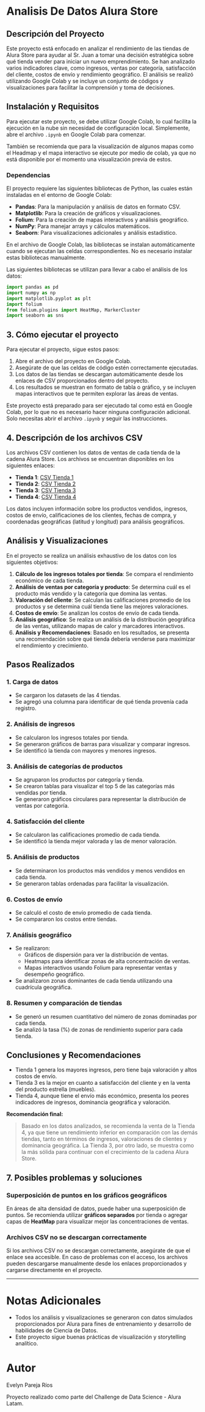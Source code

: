 # Analisis De Datos Alura Store

## **Descripción del Proyecto**

Este proyecto está enfocado en analizar el rendimiento de las tiendas de Alura Store para ayudar al Sr. Juan a tomar una decisión estratégica sobre qué tienda vender para iniciar un nuevo emprendimiento. Se han analizado varios indicadores clave, como ingresos, ventas por categoría, satisfacción del cliente, costos de envío y rendimiento geográfico. El análisis se realizó utilizando Google Colab y se incluye un conjunto de códigos y visualizaciones para facilitar la comprensión y toma de decisiones.


## **Instalación y Requisitos**

Para ejecutar este proyecto, se debe utilizar Google Colab, lo cual facilita la ejecución en la nube sin necesidad de configuración local. Simplemente, abre el archivo `.ipynb` en Google Colab para comenzar.

También se recomienda que para la visualización de algunos mapas como el Headmap y el mapa interactivo se ejecute por medio de colab, ya que no está disponible por el momento una visualización previa de estos.

### **Dependencias**

El proyecto requiere las siguientes bibliotecas de Python, las cuales están instaladas en el entorno de Google Colab:

- **Pandas**: Para la manipulación y análisis de datos en formato CSV.
- **Matplotlib**: Para la creación de gráficos y visualizaciones.
- **Folium**: Para la creación de mapas interactivos y análisis geográfico.
- **NumPy**: Para manejar arrays y cálculos matemáticos.
- **Seaborn**: Para visualizaciones adicionales y análisis estadístico.

En el archivo de Google Colab, las bibliotecas se instalan automáticamente cuando se ejecutan las celdas correspondientes. No es necesario instalar estas bibliotecas manualmente.

Las siguientes bibliotecas se utilizan para llevar a cabo el análisis de los datos:

```python
import pandas as pd
import numpy as np
import matplotlib.pyplot as plt
import folium
from folium.plugins import HeatMap, MarkerCluster
import seaborn as sns
```

## **3. Cómo ejecutar el proyecto**

Para ejecutar el proyecto, sigue estos pasos:

1. Abre el archivo del proyecto en Google Colab.
2. Asegúrate de que las celdas de código estén correctamente ejecutadas.
3. Los datos de las tiendas se descargan automáticamente desde los enlaces de CSV proporcionados dentro del proyecto.
4. Los resultados se muestran en formato de tabla o gráfico, y se incluyen mapas interactivos que te permiten explorar las áreas de ventas.

Este proyecto está preparado para ser ejecutado tal como está en Google Colab, por lo que no es necesario hacer ninguna configuración adicional. Solo necesitas abrir el archivo `.ipynb` y seguir las instrucciones.

## **4. Descripción de los archivos CSV**

Los archivos CSV contienen los datos de ventas de cada tienda de la cadena Alura Store. Los archivos se encuentran disponibles en los siguientes enlaces:

- **Tienda 1**: [CSV Tienda 1](https://raw.githubusercontent.com/alura-es-cursos/challenge1-data-science-latam/refs/heads/main/base-de-datos-challenge1-latam/tienda_1%20.csv)
- **Tienda 2**: [CSV Tienda 2](https://raw.githubusercontent.com/alura-es-cursos/challenge1-data-science-latam/refs/heads/main/base-de-datos-challenge1-latam/tienda_2.csv)
- **Tienda 3**: [CSV Tienda 3](https://raw.githubusercontent.com/alura-es-cursos/challenge1-data-science-latam/refs/heads/main/base-de-datos-challenge1-latam/tienda_3.csv)
- **Tienda 4**: [CSV Tienda 4](https://raw.githubusercontent.com/alura-es-cursos/challenge1-data-science-latam/refs/heads/main/base-de-datos-challenge1-latam/tienda_4.csv)

Los datos incluyen información sobre los productos vendidos, ingresos, costos de envío, calificaciones de los clientes, fechas de compra, y coordenadas geográficas (latitud y longitud) para análisis geográficos.


## **Análisis y Visualizaciones**

En el proyecto se realiza un análisis exhaustivo de los datos con los siguientes objetivos:

1. **Cálculo de los ingresos totales por tienda**: Se compara el rendimiento económico de cada tienda.
2. **Análisis de ventas por categoría y producto**: Se determina cuál es el producto más vendido y la categoría que domina las ventas.
3. **Valoración del cliente**: Se calculan las calificaciones promedio de los productos y se determina cuál tienda tiene las mejores valoraciones.
4. **Costos de envío**: Se analizan los costos de envío de cada tienda.
5. **Análisis geográfico**: Se realiza un análisis de la distribución geográfica de las ventas, utilizando mapas de calor y marcadores interactivos.
6. **Análisis y Recomendaciones**: Basado en los resultados, se presenta una recomendación sobre qué tienda debería venderse para maximizar el rendimiento y crecimiento.


## **Pasos Realizados**

### 1. **Carga de datos**
- Se cargaron los datasets de las 4 tiendas.
- Se agregó una columna para identificar de qué tienda provenía cada registro.

### 2. **Análisis de ingresos**
- Se calcularon los ingresos totales por tienda.
- Se generaron gráficos de barras para visualizar y comparar ingresos.
- Se identificó la tienda con mayores y menores ingresos.

### 3. **Análisis de categorías de productos**
- Se agruparon los productos por categoría y tienda.
- Se crearon tablas para visualizar el top 5 de las categorías más vendidas por tienda.
- Se generaron gráficos circulares para representar la distribución de ventas por categoría.

### 4. **Satisfacción del cliente**
- Se calcularon las calificaciones promedio de cada tienda.
- Se identificó la tienda mejor valorada y las de menor valoración.

### 5. **Análisis de productos**
- Se determinaron los productos más vendidos y menos vendidos en cada tienda.
- Se generaron tablas ordenadas para facilitar la visualización.

### 6. **Costos de envío**
- Se calculó el costo de envío promedio de cada tienda.
- Se compararon los costos entre tiendas.

### 7. **Análisis geográfico**
- Se realizaron:
  - Gráficos de dispersión para ver la distribución de ventas.
  - Heatmaps para identificar zonas de alta concentración de ventas.
  - Mapas interactivos usando Folium para representar ventas y desempeño geográfico.
- Se analizaron zonas dominantes de cada tienda utilizando una cuadrícula geográfica.

### 8. **Resumen y comparación de tiendas**
- Se generó un resumen cuantitativo del número de zonas dominadas por cada tienda.
- Se analizó la tasa (%) de zonas de rendimiento superior para cada tienda.

## **Conclusiones y Recomendaciones**

- Tienda 1 genera los mayores ingresos, pero tiene baja valoración y altos costos de envío.
- Tienda 3 es la mejor en cuanto a satisfacción del cliente y en la venta del producto estrella (muebles).
- Tienda 4, aunque tiene el envío más económico, presenta los peores indicadores de ingresos, dominancia geográfica y valoración.

**Recomendación final:**  
> Basado en los datos analizados, se recomienda la venta de la Tienda 4, ya que tiene un rendimiento inferior en comparación con las demás tiendas, tanto en términos de ingresos, valoraciones de clientes y dominancia geográfica. La Tienda 3, por otro lado, se muestra como la más sólida para continuar con el crecimiento de la cadena Alura Store.

## **7. Posibles problemas y soluciones**

### **Superposición de puntos en los gráficos geográficos**
En áreas de alta densidad de datos, puede haber una superposición de puntos. Se recomienda utilizar **gráficos separados** por tienda o agregar capas de **HeatMap** para visualizar mejor las concentraciones de ventas.

### **Archivos CSV no se descargan correctamente**
Si los archivos CSV no se descargan correctamente, asegúrate de que el enlace sea accesible. En caso de problemas con el acceso, los archivos pueden descargarse manualmente desde los enlaces proporcionados y cargarse directamente en el proyecto.

---

# **Notas Adicionales**

- Todos los análisis y visualizaciones se generaron con datos simulados proporcionados por Alura para fines de entrenamiento y desarrollo de habilidades de Ciencia de Datos.
- Este proyecto sigue buenas prácticas de visualización y storytelling analítico.

# **Autor**
Evelyn Pareja Ríos 

Proyecto realizado como parte del Challenge de Data Science - Alura Latam.
